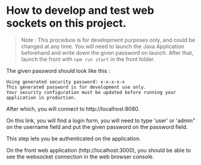 # How to develop and test web sockets on this project.

> Note : This procedure is for development purposes only, and could be changed at any time.
You will need to launch the Java Application beforehand and write down the given password on launch.
After that, launch the front with ```npm run start``` in the front folder.

The given password should look like this :

```
Using generated security password: x-x-x-x-x
This generated password is for development use only. 
Your security configuration must be updated before running your application in production.
```

After which, you will connect to http://localhost:8080.

On this link, you will find a login form, you will need to type 'user' or 'admin" on the username field
and put the given password on the password field.

This step lets you be authenticated on the application.

On the front web application (http://localhost:3000), you should be able to see the websocket connection
in the web browser console.